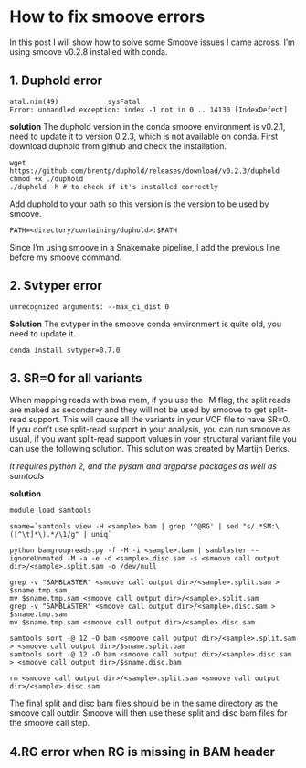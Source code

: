 # How to fix smoove errors

In this post I will show how to solve some Smoove issues I came across. I’m using smoove v0.2.8 installed with conda.

## 1. Duphold error

```
atal.nim(49)            sysFatal
Error: unhandled exception: index -1 not in 0 .. 14130 [IndexDefect]

```

**solution** The duphold version in the conda smoove environment is v0.2.1, need to update it to version 0.2.3, which is not available on conda.
First download duphold from github and check the installation.


```
wget https://github.com/brentp/duphold/releases/download/v0.2.3/duphold
chmod +x ./duphold
./duphold -h # to check if it's installed correctly

```

Add duphold to your path so this version is the version to be used by smoove.

```
PATH=<directory/containing/duphold>:$PATH

```

Since I’m using smoove in a Snakemake pipeline, I add the previous line before my smoove command.

## 2. Svtyper error

```
unrecognized arguments: --max_ci_dist 0

```

**Solution** The svtyper in the smoove conda environment is quite old, you need to update it.

```
conda install svtyper=0.7.0
```

## 3. SR=0 for all variants
When mapping reads with bwa mem, if you use the -M flag, the split reads are maked as secondary and they will not be used by smoove to get split-read support. This will cause all the variants in your VCF file to have SR=0. If you don’t use split-read support in your analysis, you can run smoove as usual, if you want split-read support values in your structural variant file you can use the following solution.
This solution was created by Martijn Derks.

  *It requires python 2, and the pysam and argparse packages as well as samtools*

**solution**

```
module load samtools

sname=`samtools view -H <sample>.bam | grep '^@RG' | sed "s/.*SM:\([^\t]*\).*/\1/g" | uniq`

python bamgroupreads.py -f -M -i <sample>.bam | samblaster --ignoreUnmated -M -a -e -d <sample>.disc.sam -s <smoove call output dir>/<sample>.split.sam -o /dev/null

grep -v "SAMBLASTER" <smoove call output dir>/<sample>.split.sam > $sname.tmp.sam
mv $sname.tmp.sam <smoove call output dir>/<sample>.split.sam
grep -v "SAMBLASTER" <smoove call output dir>/<sample>.disc.sam > $sname.tmp.sam
mv $sname.tmp.sam <smoove call output dir>/<sample>.disc.sam

samtools sort -@ 12 -O bam <smoove call output dir>/<sample>.split.sam > <smoove call output dir>/$sname.split.bam
samtools sort -@ 12 -O bam <smoove call output dir>/<sample>.disc.sam > <smoove call output dir>/$sname.disc.bam

rm <smoove call output dir>/<sample>.split.sam <smoove call output dir>/<sample>.disc.sam
```

The final split and disc bam files should be in the same directory as the smoove call outdir. Smoove will then use these split and disc bam files for the smoove call step.

## 4.RG error when RG is missing in BAM header

  
